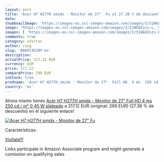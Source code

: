 ```yaml
---
layout: post
title: 'Acer H7 H277H smidx - Monitor de 27"  Fu al 27.38 % de descuento'
date: 
thumbnailImage: 'https://images-eu.ssl-images-amazon.com/images/I/51WG8Zszs-L._SL200_.jpg'
image: 'https://images-eu.ssl-images-amazon.com/images/I/51WG8Zszs-L._SL200_.jpg'
images: [ 'https://images-eu.ssl-images-amazon.com/images/I/51WG8Zszs-L._SL200_.jpg' ]
comments: true
category: ofertas
author: ring
slug: 'B00ZC452NY-es'
description:
actualPrice: 217.12 EUR
currency: EUR
price: 217.12
comparePrice: 299 EUR
inStock: true
prodname: 'Acer H7 H277H smidx - Monitor de 27"  Full HD  4 ms  250 cd / m²  0 45 W   plateado'
country: 'es'
---
```


Ahora mismo tienes [Acer H7 H277H smidx - Monitor de 27"  Full HD  4 ms  250 cd / m²  0 45 W   plateado](https://www.amazon.es/dp/B00ZC452NY/?tag=tolees-21) a 217.12 EUR (original: 299 EUR) (27.38 %  de descuento) en el siguiente enlace!

[![Acer H7 H277H smidx - Monitor de 27"  Fu](https://images-eu.ssl-images-amazon.com/images/I/51WG8Zszs-L._SL200_.jpg)](https://www.amazon.es/dp/B00ZC452NY/?tag=tolees-21)

Características:


[Visítala!!!](https://www.amazon.es/dp/B00ZC452NY/?tag=tolees-21)

Links participate in Amazon Associate program and might generate a comission on qualifying sales
